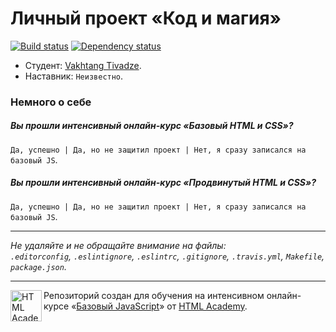 # Личный проект «Код и магия»

[![Build status][travis-image]][travis-url]
[![Dependency status][dependency-image]][dependency-url]

* Студент: [Vakhtang Tivadze](https://htmlacademy.ru/profile/id116214).
* Наставник: `Неизвестно`.

### Немного о себе

##### Вы прошли интенсивный онлайн-курс «Базовый HTML и CSS»?
`Да, успешно | Да, но не защитил проект | Нет, я сразу записался на базовый JS`.

##### Вы прошли интенсивный онлайн-курс «Продвинутый HTML и CSS»?
`Да, успешно | Да, но не защитил проект | Нет, я сразу записался на базовый JS`.

---

_Не удаляйте и не обращайте внимание на файлы:_<br>
_`.editorconfig`, `.eslintignore`, `.eslintrc`, `.gitignore`, `.travis.yml`, `Makefile`, `package.json`._

---

<a href="https://htmlacademy.ru/js_intensive"><img align="left" width="50" height="50" title="HTML Academy" src="https://up.htmlacademy.ru/static/img/intensive/javascript/logo-for-github.svg"></a>

Репозиторий создан для обучения на интенсивном онлайн-курсе «[Базовый JavaScript](https://htmlacademy.ru/js_intensive)» от [HTML Academy](https://htmlacademy.ru).

[travis-image]: https://travis-ci.org/htmlacademy-javascript/116214-code-and-magick.svg?branch=master
[travis-url]: https://travis-ci.org/htmlacademy-javascript/116214-code-and-magick
[dependency-image]: https://david-dm.org/htmlacademy-javascript/116214-code-and-magick.svg?style=flat-square
[dependency-url]: https://david-dm.org/htmlacademy-javascript/116214-code-and-magick

